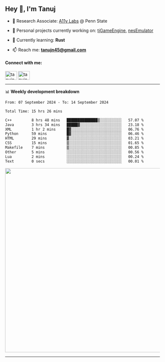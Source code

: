 <h2>Hey 👋, I'm Tanuj</h2>

- 🔬 Research Associate: [A11y Labs](https://a11y.ist.psu.edu/) @ Penn State 

- 🔭 Personal projects currently working on: [tjGameEngine](https://github.com/tanujn45/tjGameEngine), [nesEmulator](https://github.com/tanujn45/nesEmulator)

- 🌱 Currently learning: **Rust**

- 📫 Reach me: **tanujn45@gmail.com**

<h4 align="left">Connect with me:</h4>
<p align="left">
<a href="https://twitter.com/tanujn45" target="blank"><img align="center" src="https://raw.githubusercontent.com/rahuldkjain/github-profile-readme-generator/master/src/images/icons/Social/twitter.svg" alt="tanujn45" height="28" width="38" /></a>
<a href="https://linkedin.com/in/tanujn45" target="blank"><img align="center" src="https://raw.githubusercontent.com/rahuldkjain/github-profile-readme-generator/master/src/images/icons/Social/linked-in-alt.svg" alt="tanujn45" height="28" width="38" /></a>
</p>

-------

📊 **Weekly development breakdown**
<!--START_SECTION:waka-->

```txt
From: 07 September 2024 - To: 14 September 2024

Total Time: 15 hrs 26 mins

C++         8 hrs 48 mins   ██████████████▒░░░░░░░░░░   57.07 %
Java        3 hrs 34 mins   █████▓░░░░░░░░░░░░░░░░░░░   23.18 %
XML         1 hr 2 mins     █▓░░░░░░░░░░░░░░░░░░░░░░░   06.76 %
Python      59 mins         █▓░░░░░░░░░░░░░░░░░░░░░░░   06.46 %
HTML        29 mins         ▓░░░░░░░░░░░░░░░░░░░░░░░░   03.21 %
CSS         15 mins         ▒░░░░░░░░░░░░░░░░░░░░░░░░   01.65 %
Makefile    7 mins          ▒░░░░░░░░░░░░░░░░░░░░░░░░   00.85 %
Other       5 mins          ░░░░░░░░░░░░░░░░░░░░░░░░░   00.56 %
Lua         2 mins          ░░░░░░░░░░░░░░░░░░░░░░░░░   00.24 %
Text        0 secs          ░░░░░░░░░░░░░░░░░░░░░░░░░   00.01 %
```

<!--END_SECTION:waka-->

<img src="https://wakatime.com/share/@018e9abd-1aa4-4aa6-9db7-5ca3b999e810/4650b67a-98aa-46b4-b598-3d8a2451f0df.svg" width="600"/>

-------
